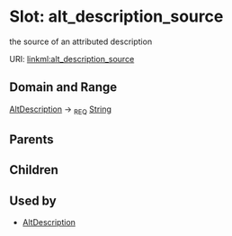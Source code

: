 
# Slot: alt_description_source


the source of an attributed description

URI: [linkml:alt_description_source](https://w3id.org/linkml/alt_description_source)


## Domain and Range

[AltDescription](AltDescription.md) &#8594;  <sub>REQ</sub> [String](types/String.md)

## Parents


## Children


## Used by

 * [AltDescription](AltDescription.md)
